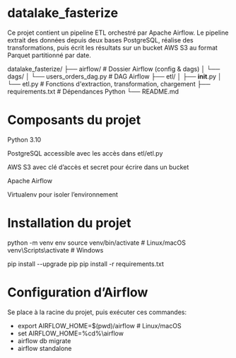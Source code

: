 # datalake_fasterize
Ce projet contient un pipeline ETL orchestré par Apache Airflow.
Le pipeline extrait des données depuis deux bases PostgreSQL, réalise des transformations, puis écrit les résultats sur un bucket AWS S3 au format Parquet partitionné par date.

datalake_fasterize/
├── airflow/                 # Dossier Airflow (config & dags)
│   └── dags/
│       └── users_orders_dag.py   # DAG Airflow
├── etl/
│   ├── __init__.py
│   └── etl.py               # Fonctions d'extraction, transformation, chargement
├── requirements.txt         # Dépendances Python
└── README.md

# Composants du projet 

Python 3.10

PostgreSQL accessible avec les accès dans etl/etl.py

AWS S3 avec clé d’accès et secret pour écrire dans un bucket

Apache Airflow 

Virtualenv pour isoler l’environnement

# Installation du projet 

python -m venv env
source venv/bin/activate  # Linux/macOS
venv\Scripts\activate     # Windows

pip install --upgrade pip
pip install -r requirements.txt

# Configuration d’Airflow

Se place à la racine du projet, puis exécuter ces commandes:

- export AIRFLOW_HOME=$(pwd)/airflow   # Linux/macOS
- set AIRFLOW_HOME=%cd%\airflow  
- airflow db migrate 
- airflow standalone



